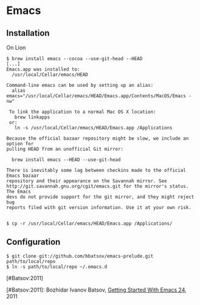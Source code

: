 # Emacs #

## Installation ##

On Lion

	$ brew install emacs --cocoa --use-git-head --HEAD
	[...]
	Emacs.app was installed to:
	  /usr/local/Cellar/emacs/HEAD

	Command-line emacs can be used by setting up an alias:
	  alias emacs="/usr/local/Cellar/emacs/HEAD/Emacs.app/Contents/MacOS/Emacs -nw"

	 To link the application to a normal Mac OS X location:
	   brew linkapps
	 or:
	   ln -s /usr/local/Cellar/emacs/HEAD/Emacs.app /Applications

	Because the official bazaar repository might be slow, we include an option for
	pulling HEAD from an unofficial Git mirror:

	  brew install emacs --HEAD --use-git-head

	There is inevitably some lag between checkins made to the official Emacs bazaar
	repository and their appearance on the Savannah mirror. See
	http://git.savannah.gnu.org/cgit/emacs.git for the mirror's status. The Emacs
	devs do not provide support for the git mirror, and they might reject bug
	reports filed with git version information. Use it at your own risk.


	$ cp -r /usr/local/Cellar/emacs/HEAD/Emacs.app /Applications/


## Configuration ##

	$ git clone git://github.com/bbatsov/emacs-prelude.git path/to/local/repo
	$ ln -s path/to/local/repo ~/.emacs.d

[#Batsov:2011]

[#Batsov:2011]: Bozhidar Ivanov Batsov, [Getting Started With Emacs 24](http://batsov.com/articles/2011/10/09/getting-started-with-emacs-24/), 2011
